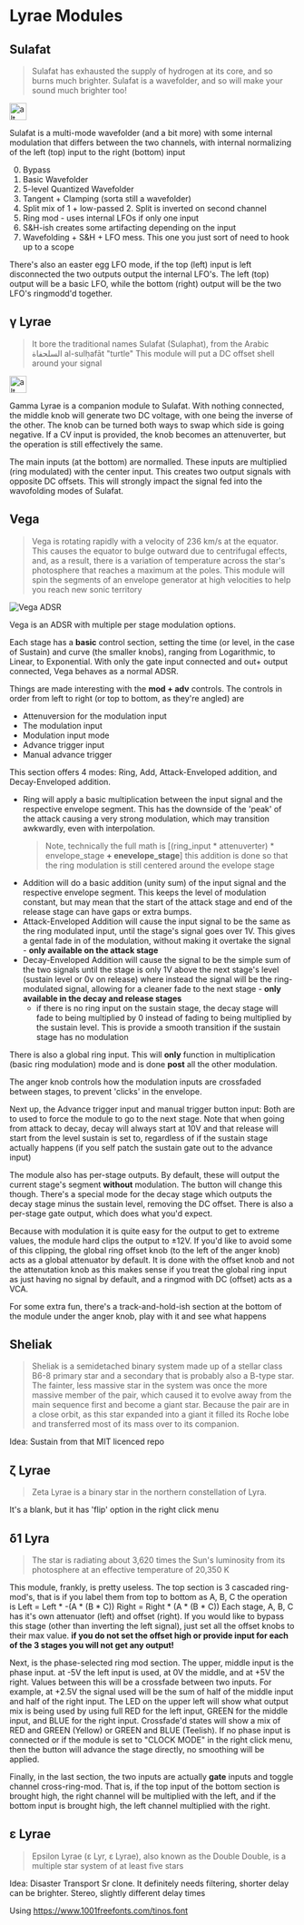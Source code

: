 # Lyrae Modules

## Sulafat
> Sulafat has exhausted the supply of hydrogen at its core, and so burns much brighter.
> Sulafat is a wavefolder, and so will make your sound much brighter too!
<img src="./images/Sulafat.png" alt="alt text" width="30">

Sulafat is a multi-mode wavefolder (and a bit more) with some internal modulation that differs between the two channels, with internal normalizing of the left (top) input to the right (bottom) input


0. Bypass
1. Basic Wavefolder
2. 5-level Quantized Wavefolder
3. Tangent + Clamping (sorta still a wavefolder)
4. Split mix of 1 + low-passed 2. Split is inverted on second channel
5. Ring mod - uses internal LFOs if only one input
6. S&H-ish creates some artifacting depending on the input
7. Wavefolding + S&H + LFO mess. This one you just sort of need to hook up to a scope

There's also an easter egg LFO mode, if the top (left) input is left disconnected the two outputs output the internal LFO's.
The left (top) output will be a basic LFO, while the bottom (right) output will be the two LFO's ringmodd'd together.

## γ Lyrae
> It bore the traditional names Sulafat (Sulaphat), from the Arabic السلحفاة al-sulḥafāt "turtle" 
> This module will put a DC offset shell around your signal

<img src="./images/Gamma.png" alt="alt text" width="30">

Gamma Lyrae is a companion module to Sulafat. With nothing connected, the middle knob will generate two DC voltage, with one being the inverse of the other. The knob can be turned both ways to swap which side is going negative. If a CV input is provided, the knob becomes an attenuverter, but the operation is still effectively the same.

The main inputs (at the bottom) are normalled. These inputs are multiplied (ring modulated) with the center input. This creates two output signals with opposite DC offsets. This will strongly impact the signal fed into the wavofolding modes of Sulafat.

## Vega
> Vega is rotating rapidly with a velocity of 236 km/s at the equator. This causes the equator to bulge outward due to centrifugal effects, and, as a result, there is a variation of temperature across the star's photosphere that reaches a maximum at the poles.
> This module will spin the segments of an envelope generator at high velocities to help you reach new sonic territory

<img src="./images/Vega.png" alt="Vega ADSR">

Vega is an ADSR with multiple per stage modulation options.

Each stage has a **basic** control section, setting the time (or level, in the case of Sustain) and curve (the smaller knobs), ranging from Logarithmic, to Linear, to Exponential. With only the gate input connected and out+ output connected, Vega behaves as a normal ADSR.

Things are made interesting with the **mod + adv** controls. The controls in order from left to right (or top to bottom, as they're angled) are
* Attenuversion for the modulation input
* The modulation input
* Modulation input mode
* Advance trigger input
* Manual advance trigger

This section offers 4 modes: Ring, Add, Attack-Enveloped addition, and Decay-Enveloped addition.
* Ring will apply a basic multiplication between the input signal and the respective envelope segment. This has the downside of the 'peak' of the attack causing a very strong modulation, which may transition awkwardly, even with interpolation.
  > Note, technically the full math is [(ring_input * attenuverter) * envelope_stage **+ enevelope_stage**] this addition is done so that the ring modulation is still centered around the evelope stage
* Addition will do a basic addition (unity sum) of the input signal and the respective envelope segment. This keeps the level of modulation constant, but may mean that the start of the attack stage and end of the release stage can have gaps or extra bumps.
* Attack-Enveloped Addition will cause the input signal to be the same as the ring modulated input, until the stage's signal goes over 1V. This gives a gental fade in of the modulation, without making it overtake the signal - **only available on the attack stage**
* Decay-Enveloped Addition will cause the signal to be the simple sum of the two signals until the stage is only 1V above the next stage's level (sustain level or 0v on release) where instead the signal will be the ring-modulated signal, allowing for a cleaner fade to the next stage - **only available in the decay and release stages**
  * if there is no ring input on the sustain stage, the decay stage will fade to being multiplied by 0 instead of fading to being multiplied by the sustain level. This is provide a smooth transition if the sustain stage has no modulation

There is also a global ring input. This will **only** function in multiplication (basic ring modulation) mode and is done **post** all the other modulation.

The anger knob controls how the modulation inputs are crossfaded between stages, to prevent 'clicks' in the envelope.

Next up, the Advance trigger input and manual trigger button input: Both are to used to force the module to go to the next stage. Note that when going from attack to decay, decay will always start at 10V and that release will start from the level sustain is set to, regardless of if the sustain stage actually happens (if you self patch the sustain gate out to the advance input) 

The module also has per-stage outputs. By default, these will output the current stage's segment **without** modulation. The button will change this though. There's a special mode for the decay stage which outputs the decay stage minus the sustain level, removing the DC offset.
There is also a per-stage gate output, which does what you'd expect.

Because with modulation it is quite easy for the output to get to extreme values, the module hard clips the output to ±12V. If you'd like to avoid some of this clipping, the global ring offset knob (to the left of the anger knob) acts as a global attenuator by default. It is done with the offset knob and not the attenutation knob as this makes sense if you treat the global ring input as just having no signal by default, and a ringmod with DC (offset) acts as a VCA.

For some extra fun, there's a track-and-hold-ish section at the bottom of the module under the anger knob, play with it and see what happens

## Sheliak
> Sheliak is a semidetached binary system made up of a stellar class B6-8 primary star and a secondary that is probably also a B-type star. The fainter, less massive star in the system was once the more massive member of the pair, which caused it to evolve away from the main sequence first and become a giant star. Because the pair are in a close orbit, as this star expanded into a giant it filled its Roche lobe and transferred most of its mass over to its companion.

Idea: Sustain from that MIT licenced repo
## ζ Lyrae
> Zeta Lyrae is a binary star in the northern constellation of Lyra.

It's a blank, but it has 'flip' option in the right click menu
## δ1 Lyra
> The star is radiating about 3,620 times the Sun's luminosity from its photosphere at an effective temperature of 20,350 K

This module, frankly, is pretty useless.
The top section is 3 cascaded ring-mod's, that is if you label them from top to bottom as A, B, C the operation is
Left  = Left * -(A * (B * C))
Right = Right * (A * (B * C))
Each stage, A, B, C has it's own attenuator (left) and offset (right).
If you would like to bypass this stage (other than inverting the left signal), just set all the offset knobs to their max value. **if you do not set the offset high or provide input for each of the 3 stages you will not get any output!**

Next, is the phase-selected ring mod section. The upper, middle input is the phase input. at -5V the left input is used, at 0V the middle, and at +5V the right. Values between this will be a crossfade between two inputs. For example, at +2.5V the signal used will be the sum of half of the middle input and half of the right input. The LED on the upper left will show what output mix is being used by using full RED for the left input, GREEN for the middle input, and BLUE for the right input. Crossfade'd states will show a mix of RED and GREEN (Yellow) or GREEN and BLUE (Teelish). If no phase input is connected or if the module is set to "CLOCK MODE" in the right click menu, then the button will advance the stage directly, no smoothing will be applied.

Finally, in the last section, the two inputs are actually **gate** inputs and toggle channel cross-ring-mod. That is, if the top input of the bottom section is brought high, the right channel will be multiplied with the left, and if the bottom input is brought high, the left channel multiplied with the right. 


## ε Lyrae
> Epsilon Lyrae (ε Lyr, ε Lyrae), also known as the Double Double, is a multiple star system of at least five stars

Idea: Disaster Transport Sr clone. It definitely needs filtering, shorter delay can be brighter. Stereo, slightly different delay times

Using https://www.1001freefonts.com/tinos.font